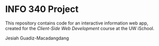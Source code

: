 # INFO 340 Project

This repository contains code for an interactive information web app, created for the _Client-Side Web Development_ course at the UW iSchool.

Jesiah Guadiz-Macadangdang